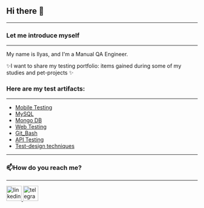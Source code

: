 ## Hi there 👋

---

### Let me introduce myself
---
My name is Ilyas, and I'm a Manual QA Engineer. 

✨I want to share my testing portfolio: items gained during some of my studies and pet-projects ✨ 

### Here are my test artifacts:
---

-  [Mobile Testing](https://github.com/BaizhumartovIlyas/Mobile-Testing/blob/main/README.md) 
-  [MySQL](https://github.com/BaizhumartovIlyas/Operations-with-Databases/blob/main/README.md) 
-  [Mongo DB](https://github.com/BaizhumartovIlyas/Operations-with-Databases/blob/main/README.md) 
-  [Web Testing](https://github.com/BaizhumartovIlyas/Web-application-testing/blob/main/README.md) 
-  [Git_Bash](https://github.com/BaizhumartovIlyas/git-bush/blob/main/README.md) 
-  [API Testing](https://github.com/BaizhumartovIlyas/API-Testing/blob/main/README.md)  
-  [Test-design techniques](https://github.com/BaizhumartovIlyas/Test-design-/blob/main/README.md)  
--- 
### 📫How do you reach me?
---
<div id="badges">
    <a href="https://www.linkedin.com/in/ilyas-baizhumartov-71392b242/" target="_blank">
      <img src="https://cdn-icons-png.flaticon.com/512/2504/2504799.png" width="40" height="40" alt="linkedin" />
    </a>
 <a href="https://t.me/Ilyasb87" target="_blank">
      <img src="https://cdn-icons-png.flaticon.com/512/2111/2111646.png" width="40" height="40" alt="telegram" />
    </a>
  </div>

